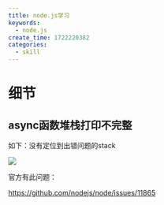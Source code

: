 ```yaml
---
title: node.js学习
keywords:
  - node.js
create_time: 1722220382
categories:
  - skill
---
```



# 细节

## async函数堆栈打印不完整

如下：没有定位到出错问题的stack

<img src="/assets/H2RsbwRSmosnahx4pMYc3dpcn5B.png" src-width="683" class="markdown-img m-auto" src-height="222" align="center"/>

官方有此问题：

https://github.com/nodejs/node/issues/11865

